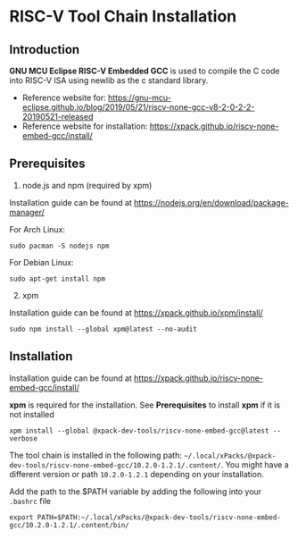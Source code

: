 # RISC-V Tool Chain Installation

## Introduction

**GNU MCU Eclipse RISC-V Embedded GCC** is used to compile the C code into RISC-V ISA using newlib as the c standard library.

- Reference website for: <https://gnu-mcu-eclipse.github.io/blog/2019/05/21/riscv-none-gcc-v8-2-0-2-2-20190521-released>
- Reference website for installation: <https://xpack.github.io/riscv-none-embed-gcc/install/>

## Prerequisites

1. node.js and npm (required by xpm)

Installation guide can be found at <https://nodejs.org/en/download/package-manager/>

For Arch Linux:

```shell
sudo pacman -S nodejs npm
```

For Debian Linux:

```shell
sudo apt-get install npm
```

2. xpm

Installation guide can be found at <https://xpack.github.io/xpm/install/>

```shell
sudo npm install --global xpm@latest --no-audit
```

## Installation

Installation guide can be found at <https://xpack.github.io/riscv-none-embed-gcc/install/>

**xpm** is required for the installation. See **Prerequisites** to install **xpm** if it is not installed

```shell
xpm install --global @xpack-dev-tools/riscv-none-embed-gcc@latest --verbose
```

The tool chain is installed in the following path: `~/.local/xPacks/@xpack-dev-tools/riscv-none-embed-gcc/10.2.0-1.2.1/.content/`. You might have a different version or path `10.2.0-1.2.1` depending on your installation.

Add the path to the $PATH variable by adding the following into your `.bashrc` file

`export PATH=$PATH:~/.local/xPacks/@xpack-dev-tools/riscv-none-embed-gcc/10.2.0-1.2.1/.content/bin/`
